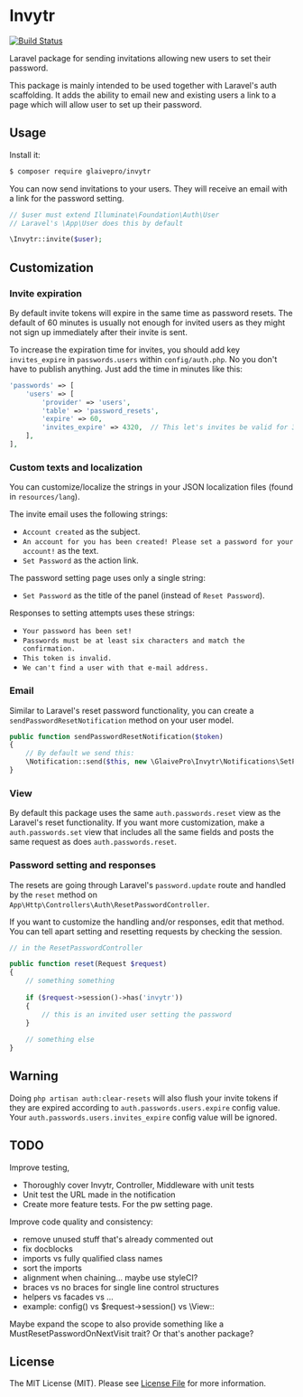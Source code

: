 # Invytr

[![Build Status](https://travis-ci.org/GlaivePro/Invytr.svg?branch=master)](https://travis-ci.org/GlaivePro/Invytr)

Laravel package for sending invitations allowing new users to set their password.

This package is mainly intended to be used together with Laravel's auth scaffolding. It adds the ability to email new and existing users  a link to a page which will allow user to set up their password.

## Usage

Install it:

```bash
$ composer require glaivepro/invytr
```

You can now send invitations to your users. They will receive an email with a link for the password setting.

```php
// $user must extend Illuminate\Foundation\Auth\User
// Laravel's \App\User does this by default

\Invytr::invite($user);
```

## Customization

### Invite expiration

By default invite tokens will expire in the same time as password resets. The default of 60 minutes is usually not enough for invited users as they might not sign up immediately after their invite is sent.

To increase the expiration time for invites, you should add key `invites_expire` in `passwords.users` within `config/auth.php`. No you don't have to publish anything. Just add the time in minutes like this:

```php
'passwords' => [
	'users' => [
		'provider' => 'users',
		'table' => 'password_resets',
		'expire' => 60,
		'invites_expire' => 4320,  // This let's invites be valid for 3 days
	],
],
```

### Custom texts and localization

You can customize/localize the strings in your JSON localization files (found in `resources/lang`).

The invite email uses the following strings:

- `Account created` as the subject.
- `An account for you has been created! Please set a password for your account!` as the text.
- `Set Password` as the action link.

The password setting page uses only a single string:

- `Set Password` as the title of the panel (instead of `Reset Password`).

Responses to setting attempts uses these strings:

- `Your password has been set!`
- `Passwords must be at least six characters and match the confirmation.`
- `This token is invalid.`
- `We can't find a user with that e-mail address.`

### Email

Similar to Laravel's reset password functionality, you can create a `sendPasswordResetNotification` method on your user model.
```php
public function sendPasswordResetNotification($token)
{
	// By default we send this:
	\Notification::send($this, new \GlaivePro\Invytr\Notifications\SetPassword($token));
}
```

### View

By default this package uses the same `auth.passwords.reset` view as the Laravel's reset functionality. If you want more customization, make a `auth.passwords.set` view that includes all the same fields and posts the same request as does `auth.passwords.reset`.

### Password setting and responses

The resets are going through Laravel's `password.update` route and handled by the `reset` method on `App\Http\Controllers\Auth\ResetPasswordController`.

If you want to customize the handling and/or responses, edit that method. You can tell apart setting and resetting requests by checking the session.

```php
// in the ResetPasswordController

public function reset(Request $request)
{
	// something something
	
	if ($request->session()->has('invytr'))
	{
		// this is an invited user setting the password
	}
	
	// something else
}
```

## Warning

Doing `php artisan auth:clear-resets` will also flush your invite tokens if they are expired according to `auth.passwords.users.expire` config value. Your `auth.passwords.users.invites_expire` config value will be ignored.

## TODO

Improve testing,
- Thoroughly cover Invytr, Controller, Middleware with unit tests
- Unit test the URL made in the notification
- Create more feature tests. For the pw setting page.

Improve code quality and consistency:
- remove unused stuff that's already commented out
- fix docblocks
- imports vs fully qualified class names
- sort the imports
- alignment when chaining... maybe use styleCI?
- braces vs no braces for single line control structures
- helpers vs facades vs ...
- example: config() vs $request->session() vs \View::

Maybe expand the scope to also provide something like a MustResetPasswordOnNextVisit trait? Or that's another package?

## License

The MIT License (MIT). Please see [License File](LICENSE.md) for more information.
